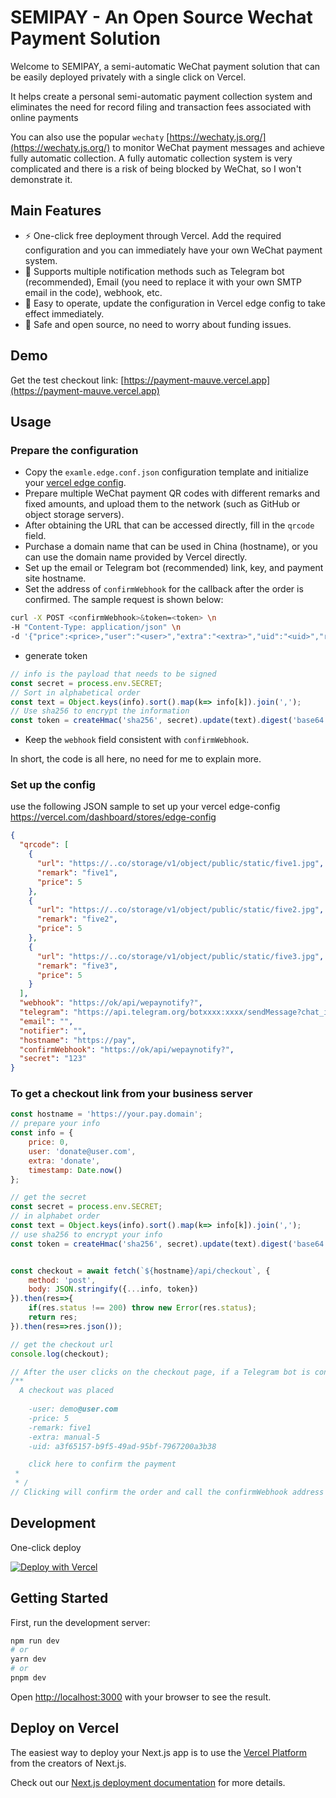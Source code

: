 # SEMIPAY - An Open Source Wechat Payment Solution

Welcome to SEMIPAY, a semi-automatic WeChat payment solution that can be easily deployed privately with a single click on Vercel.

It helps create a personal semi-automatic payment collection system and eliminates the need for record filing and transaction fees associated with online payments

You can also use the popular `wechaty` [https://wechaty.js.org/](https://wechaty.js.org/) to monitor WeChat payment messages and achieve fully automatic collection. A fully automatic collection system is very complicated and there is a risk of being blocked by WeChat, so I won't demonstrate it.

## Main Features
- ⚡ One-click free deployment through Vercel. Add the required configuration and you can immediately have your own WeChat payment system.
- 💬 Supports multiple notification methods such as Telegram bot (recommended), Email (you need to replace it with your own SMTP email in the code), webhook, etc.
- 🎨 Easy to operate, update the configuration in Vercel edge config to take effect immediately.
- 🌈 Safe and open source, no need to worry about funding issues.
## Demo

Get the test checkout link: [https://payment-mauve.vercel.app](https://payment-mauve.vercel.app)

## Usage

### Prepare the configuration
- Copy the `examle.edge.conf.json` configuration template and initialize your [vercel edge config](https://vercel.com/dashboard/stores/edge-config).
- Prepare multiple WeChat payment QR codes with different remarks and fixed amounts, and upload them to the network (such as GitHub or object storage servers).
- After obtaining the URL that can be accessed directly, fill in the `qrcode` field.
- Purchase a domain name that can be used in China (hostname), or you can use the domain name provided by Vercel directly.
- Set up the email or Telegram bot (recommended) link, key, and payment site hostname.
- Set the address of `confirmWebhook` for the callback after the order is confirmed. The sample request is shown below:

```bash
curl -X POST <confirmWebhook>&token=<token> \n
-H "Content-Type: application/json" \n
-d '{"price":<price>,"user":"<user>","extra":"<extra>","uid":"<uid>","remark":"<remark>","timestamp":<timestamp>}'
```

- generate token 
```js 
// info is the payload that needs to be signed
const secret = process.env.SECRET;
// Sort in alphabetical order
const text = Object.keys(info).sort().map(k=> info[k]).join(','); 
// Use sha256 to encrypt the information
const token = createHmac('sha256', secret).update(text).digest('base64');
```

- Keep the `webhook` field consistent with `confirmWebhook`.

In short, the code is all here, no need for me to explain more.


### Set up the config

use the following JSON sample to set up your vercel edge-config
https://vercel.com/dashboard/stores/edge-config

```json
{
  "qrcode": [
    {
      "url": "https://..co/storage/v1/object/public/static/five1.jpg",
      "remark": "five1",
      "price": 5
    },
    {
      "url": "https://..co/storage/v1/object/public/static/five2.jpg",
      "remark": "five2",
      "price": 5
    },
    {
      "url": "https://..co/storage/v1/object/public/static/five3.jpg",
      "remark": "five3",
      "price": 5
    }
  ],
  "webhook": "https://ok/api/wepaynotify?",
  "telegram": "https://api.telegram.org/botxxxx:xxxx/sendMessage?chat_id=xxx&",
  "email": "",
  "notifier": "",
  "hostname": "https://pay",
  "confirmWebhook": "https://ok/api/wepaynotify?",
  "secret": "123"
}
```

### To get a checkout link from your business server

```js
const hostname = 'https://your.pay.domain';
// prepare your info
const info = {
    price: 0,
    user: 'donate@user.com',
    extra: 'donate',
    timestamp: Date.now()
};

// get the secret
const secret = process.env.SECRET;
// in alphabet order
const text = Object.keys(info).sort().map(k=> info[k]).join(','); 
// use sha256 to encrypt your info
const token = createHmac('sha256', secret).update(text).digest('base64');


const checkout = await fetch(`${hostname}/api/checkout`, {
    method: 'post',
    body: JSON.stringify({...info, token})
}).then(res=>{
    if(res.status !== 200) throw new Error(res.status);
    return res;
}).then(res=>res.json());

// get the checkout url
console.log(checkout);

// After the user clicks on the checkout page, if a Telegram bot is configured, a message will be received
/**
  A checkout was placed 
    
    -user: demo@user.com
    -price: 5
    -remark: five1
    -extra: manual-5
    -uid: a3f65157-b9f5-49ad-95bf-7967200a3b38

    click here to confirm the payment
 * 
 * /
// Clicking will confirm the order and call the confirmWebhook address to send a confirmation message.

```

## Development

One-click deploy

[![Deploy with Vercel](https://vercel.com/button)](https://vercel.com/new/clone?repository-url=https%3A%2F%2Fgithub.com%2Fwanghsinche%2Fsemipay.git&env=NODE_ENV&envDescription=%E4%BD%A0%E5%BF%85%E9%A1%BB%E5%85%88%E5%89%8D%E5%BE%80https%3A%2F%2Fvercel.com%2Fdashboard%2Fstores%EF%BC%8C%E5%88%9B%E5%BB%BA%E5%B1%9E%E4%BA%8E%E8%87%AA%E5%B7%B1%E7%9A%84KV%E5%92%8Cedge%20config%2C%20%E5%B9%B6%E5%A1%AB%E5%85%A5%E7%9B%B8%E5%85%B3%E4%BF%A1%E6%81%AF.%20%20%E5%8F%AF%E5%8F%82%E8%80%83%20%20https%3A%2F%2Fpayment-mauve.vercel.app%2F%20%20%5Cn%20You%20created%20the%20KV%20and%20edge%20config%20in%20storage%20page.&envLink=https%3A%2F%2Fvercel.com%2Fdashboard%2Fstores&demo-title=SEMIPAY&demo-description=SEMIPAY%20-%20An%20Open%20Source%20Wechat%20Payment%20Solution&demo-url=https%3A%2F%2Fpayment-mauve.vercel.app%2F)


## Getting Started

First, run the development server:

```bash
npm run dev
# or
yarn dev
# or
pnpm dev
```

Open [http://localhost:3000](http://localhost:3000) with your browser to see the result.

## Deploy on Vercel

The easiest way to deploy your Next.js app is to use the [Vercel Platform](https://vercel.com/new?utm_medium=default-template&filter=next.js&utm_source=create-next-app&utm_campaign=create-next-app-readme) from the creators of Next.js.

Check out our [Next.js deployment documentation](https://nextjs.org/docs/deployment) for more details.
